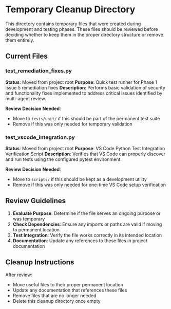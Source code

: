# Temporary Cleanup Directory

This directory contains temporary files that were created during development and testing phases. These files should be reviewed before deciding whether to keep them in the proper directory structure or remove them entirely.

## Current Files

### test_remediation_fixes.py
**Status**: Moved from project root
**Purpose**: Quick test runner for Phase 1 Issue 5 remediation fixes
**Description**: Performs basic validation of security and functionality fixes implemented to address critical issues identified by multi-agent review.

**Review Decision Needed**:
- Move to `tests/unit/` if this should be part of the permanent test suite
- Remove if this was only needed for temporary validation

### test_vscode_integration.py
**Status**: Moved from project root
**Purpose**: VS Code Python Test Integration Verification Script
**Description**: Verifies that VS Code can properly discover and run tests using the configured pytest environment.

**Review Decision Needed**:
- Move to `scripts/` if this should be kept as a development utility
- Remove if this was only needed for one-time VS Code setup verification

## Review Guidelines

1. **Evaluate Purpose**: Determine if the file serves an ongoing purpose or was temporary
2. **Check Dependencies**: Ensure any imports or paths are valid if moving to permanent location
3. **Test Integration**: Verify the file works correctly in its intended location
4. **Documentation**: Update any references to these files in project documentation

## Cleanup Instructions

After review:
- Move useful files to their proper permanent location
- Update any documentation that references these files
- Remove files that are no longer needed
- Delete this cleanup directory once empty
